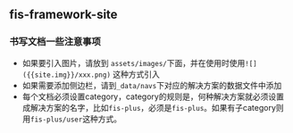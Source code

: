 ## fis-framework-site

### 书写文档一些注意事项

- 如果要引入图片，请放到 `assets/images/`下面，并在使用时使用`![]({{site.img}}/xxx.png)` 这种方式引入
- 如果需要添加侧边栏，请到`_data/navs`下对应的解决方案的数据文件中添加
- 每个文档必须设置category，category的规则是，何种解决方案就必须设置成解决方案的名字，比如`fis-plus`，必须是`fis-plus`。如果有子category则用`fis-plus/user`这种方式。
